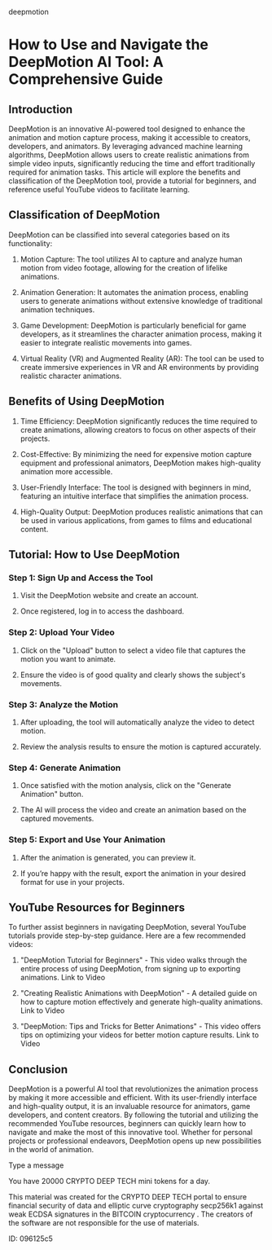 deepmotion
# How to Use and Navigate the DeepMotion AI Tool: A Comprehensive Guide



## Introduction



DeepMotion is an innovative AI-powered tool designed to enhance the animation and motion capture process, making it accessible to creators, developers, and animators. By leveraging advanced machine learning algorithms, DeepMotion allows users to create realistic animations from simple video inputs, significantly reducing the time and effort traditionally required for animation tasks. This article will explore the benefits and classification of the DeepMotion tool, provide a tutorial for beginners, and reference useful YouTube videos to facilitate learning.



## Classification of DeepMotion



DeepMotion can be classified into several categories based on its functionality:



1. Motion Capture: The tool utilizes AI to capture and analyze human motion from video footage, allowing for the creation of lifelike animations.

2. Animation Generation: It automates the animation process, enabling users to generate animations without extensive knowledge of traditional animation techniques.

3. Game Development: DeepMotion is particularly beneficial for game developers, as it streamlines the character animation process, making it easier to integrate realistic movements into games.

4. Virtual Reality (VR) and Augmented Reality (AR): The tool can be used to create immersive experiences in VR and AR environments by providing realistic character animations.



## Benefits of Using DeepMotion



1. Time Efficiency: DeepMotion significantly reduces the time required to create animations, allowing creators to focus on other aspects of their projects.

2. Cost-Effective: By minimizing the need for expensive motion capture equipment and professional animators, DeepMotion makes high-quality animation more accessible.

3. User-Friendly Interface: The tool is designed with beginners in mind, featuring an intuitive interface that simplifies the animation process.

4. High-Quality Output: DeepMotion produces realistic animations that can be used in various applications, from games to films and educational content.



## Tutorial: How to Use DeepMotion



### Step 1: Sign Up and Access the Tool



1. Visit the DeepMotion website and create an account.

2. Once registered, log in to access the dashboard.



### Step 2: Upload Your Video



1. Click on the "Upload" button to select a video file that captures the motion you want to animate.

2. Ensure the video is of good quality and clearly shows the subject's movements.



### Step 3: Analyze the Motion



1. After uploading, the tool will automatically analyze the video to detect motion.

2. Review the analysis results to ensure the motion is captured accurately.



### Step 4: Generate Animation



1. Once satisfied with the motion analysis, click on the "Generate Animation" button.

2. The AI will process the video and create an animation based on the captured movements.



### Step 5: Export and Use Your Animation



1. After the animation is generated, you can preview it.

2. If you’re happy with the result, export the animation in your desired format for use in your projects.



## YouTube Resources for Beginners



To further assist beginners in navigating DeepMotion, several YouTube tutorials provide step-by-step guidance. Here are a few recommended videos:



1. "DeepMotion Tutorial for Beginners" - This video walks through the entire process of using DeepMotion, from signing up to exporting animations. Link to Video



2. "Creating Realistic Animations with DeepMotion" - A detailed guide on how to capture motion effectively and generate high-quality animations. Link to Video



3. "DeepMotion: Tips and Tricks for Better Animations" - This video offers tips on optimizing your videos for better motion capture results. Link to Video



## Conclusion



DeepMotion is a powerful AI tool that revolutionizes the animation process by making it more accessible and efficient. With its user-friendly interface and high-quality output, it is an invaluable resource for animators, game developers, and content creators. By following the tutorial and utilizing the recommended YouTube resources, beginners can quickly learn how to navigate and make the most of this innovative tool. Whether for personal projects or professional endeavors, DeepMotion opens up new possibilities in the world of animation.



Type a message

You have 20000 CRYPTO DEEP TECH mini tokens for a day.


This material was created for the  CRYPTO DEEP TECH portal  to ensure financial security of data and elliptic curve cryptography  secp256k1 against weak ECDSA  signatures   in the  BITCOIN cryptocurrency . The creators of the software are not responsible for the use of materials.

 ID: 096125c5
